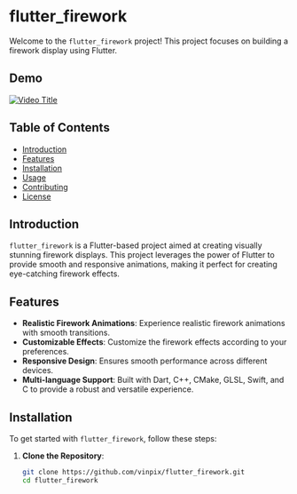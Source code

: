 # flutter_firework

Welcome to the `flutter_firework` project! This project focuses on building a firework display using Flutter.

## Demo
[![Video Title](https://img.youtube.com/vi/VIDEO_ID/0.jpg)]([https://www.youtube.com/watch?v=VIDEO_ID](https://www.youtube.com/watch?v=h7z4-ZlagqA))

## Table of Contents

- [Introduction](#introduction)
- [Features](#features)
- [Installation](#installation)
- [Usage](#usage)
- [Contributing](#contributing)
- [License](#license)

## Introduction

`flutter_firework` is a Flutter-based project aimed at creating visually stunning firework displays. This project leverages the power of Flutter to provide smooth and responsive animations, making it perfect for creating eye-catching firework effects.

## Features

- **Realistic Firework Animations**: Experience realistic firework animations with smooth transitions.
- **Customizable Effects**: Customize the firework effects according to your preferences.
- **Responsive Design**: Ensures smooth performance across different devices.
- **Multi-language Support**: Built with Dart, C++, CMake, GLSL, Swift, and C to provide a robust and versatile experience.

## Installation

To get started with `flutter_firework`, follow these steps:

1. **Clone the Repository**:
   ```bash
   git clone https://github.com/vinpix/flutter_firework.git
   cd flutter_firework
